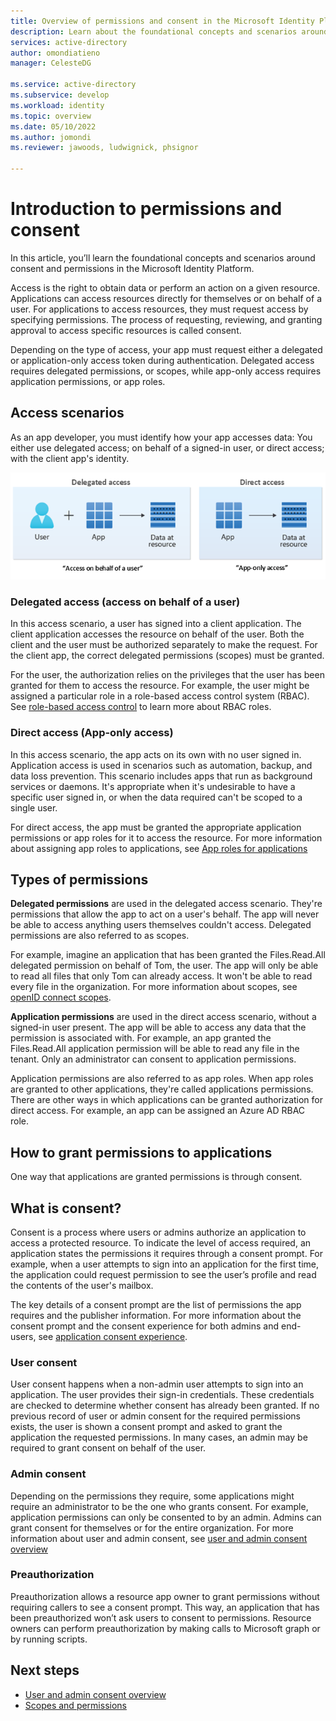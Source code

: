 ```yaml
---
title: Overview of permissions and consent in the Microsoft Identity Platform
description: Learn about the foundational concepts and scenarios around consent and permissions in the Microsoft Identity Platform
services: active-directory
author: omondiatieno
manager: CelesteDG

ms.service: active-directory
ms.subservice: develop
ms.workload: identity
ms.topic: overview
ms.date: 05/10/2022
ms.author: jomondi
ms.reviewer: jawoods, ludwignick, phsignor

---
```

# Introduction to permissions and consent

In this article, you’ll learn the foundational concepts and scenarios around consent and permissions in the Microsoft Identity Platform.

Access is the right to obtain data or perform an action on a given resource. Applications can access resources directly for themselves or on behalf of a user. For applications to access resources, they must request access by specifying permissions. The process of requesting, reviewing, and granting approval to access specific resources is called consent.

Depending on the type of access, your app must request either a delegated or application-only access token during authentication. Delegated access requires delegated permissions, or scopes, while app-only access requires application permissions, or app roles.

## Access scenarios

As an app developer, you must identify how your app accesses data: You either use delegated access; on behalf of a signed-in user, or direct access; with the client app's identity.

![Image shows illustration of access scenarios.](./media/permissions-consent-overview/access-scenarios.png)
 
### Delegated access (access on behalf of a user)

In this access scenario, a user has signed into a client application. The client application accesses the resource on behalf of the user. 
Both the client and the user must be authorized separately to make the request. For the client app, the correct delegated permissions (scopes) must be granted. 

For the user, the authorization relies on the privileges that the user has been granted for them to access the resource. For example, the user might be assigned a particular role in a role-based access control system (RBAC). See [role-based access control](custom-rbac-for-developers.md) to learn more about RBAC roles.

### Direct access (App-only access)

In this access scenario, the app acts on its own with no user signed in. Application access is used in scenarios such as automation, backup, and data loss prevention. This scenario includes apps that run as background services or daemons. It's appropriate when it's undesirable to have a specific user signed in, or when the data required can't be scoped to a single user. 

For direct access, the app must be granted the appropriate application permissions or app roles for it to access the resource. For more information about assigning app roles to applications, see [App roles for applications](howto-add-app-roles-in-azure-ad-apps.md)

## Types of permissions

**Delegated permissions** are used in the delegated access scenario. They're permissions that allow the app to act on a user's behalf. The app will never be able to access anything users themselves couldn't access. Delegated permissions are also referred to as scopes.

For example, imagine an application that has been granted the Files.Read.All delegated permission on behalf of Tom, the user. The app will only be able to read all files that only Tom can already access. It won't be able to read every file in the organization. For more information about scopes, see [openID connect scopes](v2-permissions-and-consent.md#openid-connect-scopes).

**Application permissions** are used in the direct access scenario, without a signed-in user present. The app will be able to access any data that the permission is associated with. For example, an app granted the Files.Read.All application permission will be able to read any file in the tenant.  Only an administrator can consent to application permissions.

Application permissions are also referred to as app roles. When app roles are granted to other applications, they're called applications permissions. There are other ways in which applications can be granted authorization for direct access. For example, an app can be assigned an Azure AD RBAC role. 

## How to grant permissions to applications

One way that applications are granted permissions is through consent.

## What is consent?

Consent is a process where users or admins authorize an application to access a protected resource. To indicate the level of access required, an application states the permissions it requires through a consent prompt.  For example, when a user attempts to sign into an application for the first time, the application could request permission to see the user’s profile and read the contents of the user's mailbox.

The key details of a consent prompt are the list of permissions the app requires and the publisher information. For more information about the consent prompt and the consent experience for both admins and end-users, see [application consent experience](application-consent-experience.md).

### User consent

User consent happens when a non-admin user attempts to sign into an application. The user provides their sign-in credentials. These credentials are checked to determine whether consent has already been granted. If no previous record of user or admin consent for the required permissions exists, the user is shown a consent prompt and asked to grant the application the requested permissions. In many cases, an admin may be required to grant consent on behalf of the user.

### Admin consent

Depending on the permissions they require, some applications might require an administrator to be the one who grants consent. For example, application permissions can only be consented to by an admin. Admins can grant consent for themselves or for the entire organization. For more information about user and admin consent, see [user and admin consent overview](../manage-apps/consent-and-permissions-overview.md)

### Preauthorization
 
Preauthorization allows a resource app owner to grant permissions without requiring callers to see a consent prompt. This way, an application that has been preauthorized won’t ask users to consent to permissions. Resource owners can perform preauthorization by making calls to Microsoft graph or by running scripts.

## Next steps
- [User and admin consent overview](../manage-apps/consent-and-permissions-overview.md)
- [Scopes and permissions](v2-permissions-and-consent.md)
